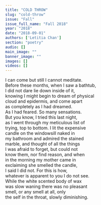 ```yaml
---
title: "COLD THROW"
slug: "cold-throw"
issue: "Fall"
issue_full_name: "Fall 2018"
year: "2018"
date: "2018-09-01"
authors: ['Letitia Chan']
section: "poetry"
audio: []
main_image: ""
banner_image: ""
images: []
videos: []
---
```

I can come but still I cannot meditate.  
Before these months, when I saw a bathtub,  
I did not dare lie down inside of it,  
knowing I might begin to dream of physical  
cloud and epidermis, and come apart  
as completely as I had dreamed.  
As I had feared. So many sensations.  
But you know, I tried this last night,  
as I went through my meticulous list of  
trying, top to bottom. I lit the expensive  
candle on the windowsill naked in  
my bathroom and admired the stained  
marble, and thought of all the things  
I was afraid to forget, but could not  
know them, nor find reason, and when  
in the morning my mother came in  
exclaiming she smelled the candle,  
I said I did not. For this is how,  
whatever is apparent to you I do not see.  
While the white scented body of wax  
was slow waning there was no pleasant  
smell, or any smell at all, only  
the self in the throat, slowly diminishing.

